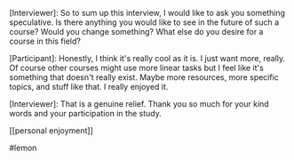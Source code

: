 [Interviewer]: So to sum up this interview, I would like to ask you something speculative. Is there anything you would like to see in the future of such a course? Would you change something? What else do you desire for a course in this field?

[Participant]: Honestly, I think it's really cool as it is. I just want more, really. Of course other courses might use more linear tasks but I feel like it's something that doesn't really exist. Maybe more resources, more specific topics, and stuff like that. I really enjoyed it.

[Interviewer]: That is a genuine relief. Thank you so much for your kind words and your participation in the study. 

[[personal enjoyment]]

#lemon 